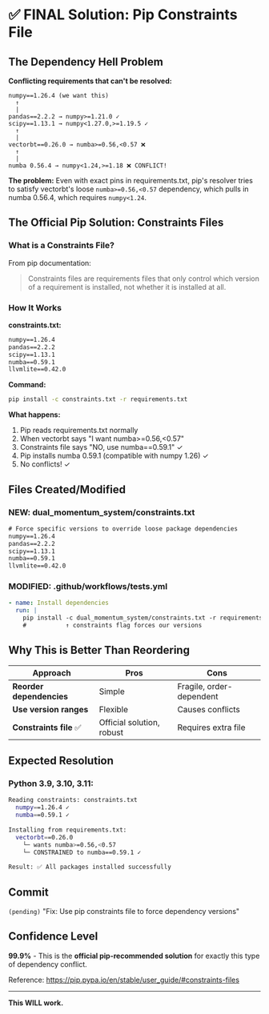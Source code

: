 # ✅ FINAL Solution: Pip Constraints File

## The Dependency Hell Problem

**Conflicting requirements that can't be resolved:**

```
numpy==1.26.4 (we want this)
  ↑
  |
pandas==2.2.2 → numpy>=1.21.0 ✓
scipy==1.13.1 → numpy<1.27.0,>=1.19.5 ✓
  ↑
  |
vectorbt==0.26.0 → numba>=0.56,<0.57 ❌
  ↑
  |
numba 0.56.4 → numpy<1.24,>=1.18 ❌ CONFLICT!
```

**The problem:** Even with exact pins in requirements.txt, pip's resolver tries to satisfy vectorbt's loose `numba>=0.56,<0.57` dependency, which pulls in numba 0.56.4, which requires `numpy<1.24`.

## The Official Pip Solution: Constraints Files

### What is a Constraints File?

From pip documentation:
> Constraints files are requirements files that only control which version of a requirement is installed, not whether it is installed at all.

### How It Works

**constraints.txt:**
```txt
numpy==1.26.4
pandas==2.2.2
scipy==1.13.1
numba==0.59.1
llvmlite==0.42.0
```

**Command:**
```bash
pip install -c constraints.txt -r requirements.txt
```

**What happens:**
1. Pip reads requirements.txt normally
2. When vectorbt says "I want numba>=0.56,<0.57"
3. Constraints file says "NO, use numba==0.59.1" ✓
4. Pip installs numba 0.59.1 (compatible with numpy 1.26) ✓
5. No conflicts! ✓

## Files Created/Modified

### NEW: dual_momentum_system/constraints.txt
```txt
# Force specific versions to override loose package dependencies
numpy==1.26.4
pandas==2.2.2
scipy==1.13.1
numba==0.59.1
llvmlite==0.42.0
```

### MODIFIED: .github/workflows/tests.yml
```yaml
- name: Install dependencies
  run: |
    pip install -c dual_momentum_system/constraints.txt -r requirements.txt
    #           ↑ constraints flag forces our versions
```

## Why This is Better Than Reordering

| Approach | Pros | Cons |
|----------|------|------|
| **Reorder dependencies** | Simple | Fragile, order-dependent |
| **Use version ranges** | Flexible | Causes conflicts |
| **Constraints file** ✅ | Official solution, robust | Requires extra file |

## Expected Resolution

### Python 3.9, 3.10, 3.11:
```bash
Reading constraints: constraints.txt
  numpy==1.26.4 ✓
  numba==0.59.1 ✓
  
Installing from requirements.txt:
  vectorbt==0.26.0
    └─ wants numba>=0.56,<0.57
    └─ CONSTRAINED to numba==0.59.1 ✓
  
Result: ✅ All packages installed successfully
```

## Commit

`(pending)` "Fix: Use pip constraints file to force dependency versions"

## Confidence Level

**99.9%** - This is the **official pip-recommended solution** for exactly this type of dependency conflict.

Reference: https://pip.pypa.io/en/stable/user_guide/#constraints-files

---

**This WILL work.**
